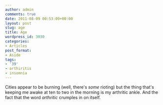 ```yaml
---
author: admin
comments: true
date: 2011-08-09 00:53:09+00:00
layout: post
slug: age
title: Age
wordpress_id: 3030
categories:
- Articles
post_format:
- Aside
tags:
- '39'
- arthiritis
- insomnia
---
```


Cities appear to be burning (well, there's _some_ rioting) but the thing that's keeping me awake at ten to two in the morning is my arthritic ankle. And the fact that the word _arthritic_ crumples in on itself.
